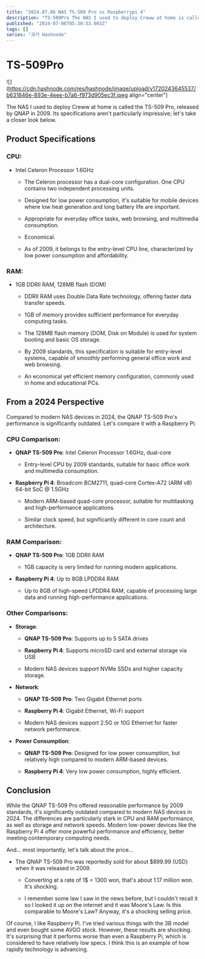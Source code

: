 ```yaml
---
title: "2024.07.06 NAS TS-509 Pro vs Raspberrypi 4"
description: "TS-509Pro The NAS I used to deploy Creww at home is called the TS-509 Pro, released by QNAP in 2009. Its specifications aren't particularly impressive; let's take a closer look below. Product Specifications CPU: Intel Celeron Processor 1.6GHz The ..."
published: "2024-07-06T05:30:53.003Z"
tags: []
series: "과거 Hashnode"
---
```


# TS-509Pro

![](https://cdn.hashnode.com/res/hashnode/image/upload/v1720243645537/b631846e-893e-4eee-b7a6-f973d905ec3f.jpeg align="center")

The NAS I used to deploy Creww at home is called the TS-509 Pro, released by QNAP in 2009. Its specifications aren't particularly impressive; let's take a closer look below.

## Product Specifications

### CPU:

* Intel Celeron Processor 1.6GHz
    
    * The Celeron processor has a dual-core configuration. One CPU contains two independent processing units.
        
    * Designed for low power consumption, it's suitable for mobile devices where low heat generation and long battery life are important.
        
    * Appropriate for everyday office tasks, web browsing, and multimedia consumption.
        
    * Economical.
        
    * As of 2009, it belongs to the entry-level CPU line, characterized by low power consumption and affordability.
        

### RAM:

* 1GB DDRII RAM, 128MB flash (DOM)
    
    * DDRII RAM uses Double Data Rate technology, offering faster data transfer speeds.
        
    * 1GB of memory provides sufficient performance for everyday computing tasks.
        
    * The 128MB flash memory (DOM, Disk on Module) is used for system booting and basic OS storage.
        
    * By 2009 standards, this specification is suitable for entry-level systems, capable of smoothly performing general office work and web browsing.
        
    * An economical yet efficient memory configuration, commonly used in home and educational PCs.
        

## From a 2024 Perspective

Compared to modern NAS devices in 2024, the QNAP TS-509 Pro's performance is significantly outdated. Let's compare it with a Raspberry Pi:

### CPU Comparison:

* **QNAP TS-509 Pro**: Intel Celeron Processor 1.6GHz, dual-core
    
    * Entry-level CPU by 2009 standards, suitable for basic office work and multimedia consumption.
        
* **Raspberry Pi 4**: Broadcom BCM2711, quad-core Cortex-A72 (ARM v8) 64-bit SoC @ 1.5GHz
    
    * Modern ARM-based quad-core processor, suitable for multitasking and high-performance applications.
        
    * Similar clock speed, but significantly different in core count and architecture.
        

### RAM Comparison:

* **QNAP TS-509 Pro**: 1GB DDRII RAM
    
    * 1GB capacity is very limited for running modern applications.
        
* **Raspberry Pi 4**: Up to 8GB LPDDR4 RAM
    
    * Up to 8GB of high-speed LPDDR4 RAM, capable of processing large data and running high-performance applications.
        

### Other Comparisons:

* **Storage**:
    
    * **QNAP TS-509 Pro**: Supports up to 5 SATA drives
        
    * **Raspberry Pi 4**: Supports microSD card and external storage via USB
        
    * Modern NAS devices support NVMe SSDs and higher capacity storage.
        
* **Network**:
    
    * **QNAP TS-509 Pro**: Two Gigabit Ethernet ports
        
    * **Raspberry Pi 4**: Gigabit Ethernet, Wi-Fi support
        
    * Modern NAS devices support 2.5G or 10G Ethernet for faster network performance.
        
* **Power Consumption**:
    
    * **QNAP TS-509 Pro**: Designed for low power consumption, but relatively high compared to modern ARM-based devices.
        
    * **Raspberry Pi 4**: Very low power consumption, highly efficient.
        

## Conclusion

While the QNAP TS-509 Pro offered reasonable performance by 2009 standards, it's significantly outdated compared to modern NAS devices in 2024. The differences are particularly stark in CPU and RAM performance, as well as storage and network speeds. Modern low-power devices like the Raspberry Pi 4 offer more powerful performance and efficiency, better meeting contemporary computing needs.

And... most importantly, let's talk about the price...

* The QNAP TS-509 Pro was reportedly sold for about $899.99 (USD) when it was released in 2009.
    
    * Converting at a rate of 1$ = 1300 won, that's about 1.17 million won. It's shocking.
        
    * I remember some law I saw in the news before, but I couldn't recall it so I looked it up on the internet and it was Moore's Law. Is this comparable to Moore's Law? Anyway, it's a shocking selling price.
        

Of course, I like Raspberry Pi. I've tried various things with the 3B model and even bought some AVGO stock. However, these results are shocking. It's surprising that it performs worse than even a Raspberry Pi, which is considered to have relatively low specs. I think this is an example of how rapidly technology is advancing.